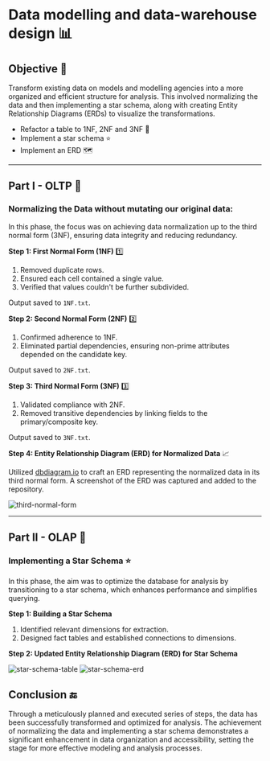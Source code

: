 # Data modelling and data-warehouse design 📊

## Objective 🎯

Transform existing data on models and modelling agencies into a more organized and efficient structure for analysis. This involved normalizing the data and then implementing a star schema, along with creating Entity Relationship Diagrams (ERDs) to visualize the transformations.

-   Refactor a table to 1NF, 2NF and 3NF 📝
-   Implement a star schema ⭐
-   Implement an ERD 🗺️

---

## Part I - OLTP 📂

### Normalizing the Data **without mutating** our original data:

In this phase, the focus was on achieving data normalization up to the third normal form (3NF), ensuring data integrity and reducing redundancy.

**Step 1: First Normal Form (1NF)** 1️⃣

1. Removed duplicate rows.
2. Ensured each cell contained a single value.
3. Verified that values couldn't be further subdivided.

Output saved to `1NF.txt`.

**Step 2: Second Normal Form (2NF)** 2️⃣

1. Confirmed adherence to 1NF.
2. Eliminated partial dependencies, ensuring non-prime attributes depended on the candidate key.

Output saved to `2NF.txt`.

**Step 3: Third Normal Form (3NF)** 3️⃣

1. Validated compliance with 2NF.
2. Removed transitive dependencies by linking fields to the primary/composite key.

Output saved to `3NF.txt`.

**Step 4: Entity Relationship Diagram (ERD) for Normalized Data** 📈

Utilized [dbdiagram.io](https://dbdiagram.io/home) to craft an ERD representing the normalized data in its third normal form. A screenshot of the ERD was captured and added to the repository.

![third-normal-form](images/OLTP/3NF_ERD.png)

---


## Part II - OLAP 📂

### Implementing a Star Schema ⭐

In this phase, the aim was to optimize the database for analysis by transitioning to a star schema, which enhances performance and simplifies querying.

**Step 1: Building a Star Schema**

1. Identified relevant dimensions for extraction.
2. Designed fact tables and established connections to dimensions.

**Step 2: Updated Entity Relationship Diagram (ERD) for Star Schema**

![star-schema-table](images/OLAP/lecture_star_schema_table.png)
![star-schema-erd](images/OLAP/lecture_star_schema_ERD.png)


## Conclusion 🔚

Through a meticulously planned and executed series of steps, the data has been successfully transformed and optimized for analysis. The achievement of normalizing the data and implementing a star schema demonstrates a significant enhancement in data organization and accessibility, setting the stage for more effective modeling and analysis processes.




